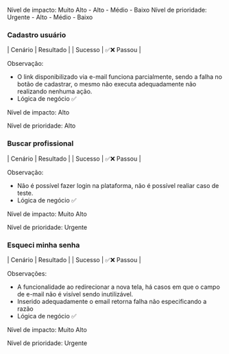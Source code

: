Nível de impacto: Muito Alto - Alto - Médio - Baixo
Nível de prioridade: Urgente - Alto - Médio - Baixo


### Cadastro usuário ###

| Cenário |  Resultado   |
| Sucesso | ✅❌ Passou |

Observação:
- O link disponibilizado via e-mail funciona parcialmente, sendo a falha no botão de cadastrar, o mesmo não executa adequadamente não realizando nenhuma ação.
- Lógica de negócio ✅

Nível de impacto: Alto

Nível de prioridade: Alto


### Buscar profissional ###

| Cenário |  Resultado   |
| Sucesso | ✅❌ Passou |

Observação:
- Não é possível fazer login na plataforma, não é possível realiar caso de teste.
- Lógica de negócio ✅

Nível de impacto: Muito Alto

Nível de prioridade: Urgente


### Esqueci minha senha  ###

| Cenário |  Resultado   |
| Sucesso | ✅❌ Passou |

Observações:
- A funcionalidade ao redirecionar a nova tela, há casos em que o campo de e-mail não é visível sendo inutilizável.
- Inserido adequadamente o email retorna falha não especificando a razão
- Lógica de negócio ✅

Nível de impacto: Muito Alto

Nível de prioridade: Urgente
